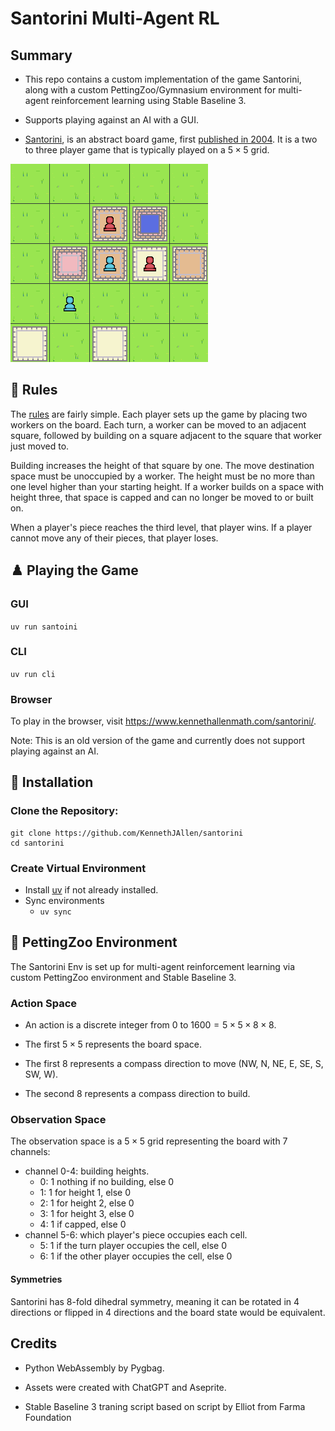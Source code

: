 # Santorini Multi-Agent RL

## Summary

- This repo contains a custom implementation of the game Santorini, along with a custom PettingZoo/Gymnasium environment for multi-agent reinforcement learning using Stable Baseline 3.

- Supports playing against an AI with a GUI.

- [Santorini](https://en.wikipedia.org/wiki/Santorini_(game)), is an abstract board game, first [published in 2004](https://boardgamegeek.com/boardgame/9963/santorini). It is a two to three player game that is typically played on a $5 \times 5$ grid.

![Playing Santorini](/images/santorini.png)

## 📜 Rules
The [rules](http://www.boardspace.net/santorini/english/santorini-rules.html) are fairly simple. Each player sets up the game by placing two workers on the board. Each turn, a worker can be moved to an adjacent square, followed by building on a square adjacent to the square that worker just moved to.

Building increases the height of that square by one. The move destination space must be unoccupied by a worker. The height must be no more than one level higher than your starting height. If a worker builds on a space with height three, that space is capped and can no longer be moved to or built on.

When a player's piece reaches the third level, that player wins. If a player cannot move any of their pieces, that player loses.

## ♟️ Playing the Game

### GUI

`uv run santoini`

### CLI

`uv run cli`

### Browser

To play in the browser, visit https://www.kennethallenmath.com/santorini/.

Note: This is an old version of the game and currently does not support playing against an AI.

## 🔧 Installation

### Clone the Repository:
```
git clone https://github.com/KennethJAllen/santorini
cd santorini
```
### Create Virtual Environment

- Install [uv](https://docs.astral.sh/uv/getting-started/installation/) if not already installed.
- Sync environments
    - `uv sync`

## 🤖 PettingZoo Environment

The Santorini Env is set up for multi-agent reinforcement learning via custom PettingZoo environment and Stable Baseline 3.

### Action Space

- An action is a discrete integer from $0$ to $1600 = 5 \times 5 \times 8 \times 8$.

- The first $5 \times 5$ represents the board space.

- The first $8$ represents a compass direction to move (NW, N, NE, E, SE, S, SW, W).

- The second $8$ represents a compass direction to build.

### Observation Space

The observation space is a $5 \times 5$ grid representing the board with 7 channels:

- channel 0-4: building heights.
    - 0: 1 nothing if no building, else 0
    - 1: 1 for height 1, else 0
    - 2: 1 for height 2, else 0
    - 3: 1 for height 3, else 0
    - 4: 1 if capped, else 0
- channel 5-6: which player's piece occupies each cell.
    - 5: 1 if the turn player occupies the cell, else 0
    - 6: 1 if the other player occupies the cell, else 0

#### Symmetries
Santorini has 8-fold dihedral symmetry, meaning it can be rotated in 4 directions or flipped in 4 directions and the board state would be equivalent.

## Credits

- Python WebAssembly by Pygbag.

- Assets were created with ChatGPT and Aseprite.

- Stable Baseline 3 traning script based on script by Elliot from Farma Foundation